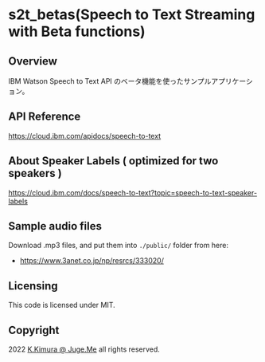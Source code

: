 # s2t_betas(Speech to Text Streaming with Beta functions)


## Overview

IBM Watson Speech to Text API のベータ機能を使ったサンプルアプリケーション。


## API Reference

https://cloud.ibm.com/apidocs/speech-to-text


## About Speaker Labels ( optimized for two speakers )

https://cloud.ibm.com/docs/speech-to-text?topic=speech-to-text-speaker-labels


## Sample audio files

Download .mp3 files, and put them into `./public/` folder from here:

- https://www.3anet.co.jp/np/resrcs/333020/


## Licensing

This code is licensed under MIT.


## Copyright

2022  [K.Kimura @ Juge.Me](https://github.com/dotnsf) all rights reserved.

